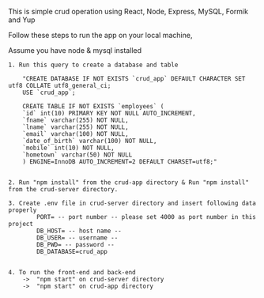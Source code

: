 This is simple crud operation using React, Node, Express, MySQL, Formik and Yup

Follow these steps to run the app on your local machine,

Assume you have node & mysql installed

    1. Run this query to create a database and table

        "CREATE DATABASE IF NOT EXISTS `crud_app` DEFAULT CHARACTER SET utf8 COLLATE utf8_general_ci;
        USE `crud_app`;

        CREATE TABLE IF NOT EXISTS `employees` (
        `id` int(10) PRIMARY KEY NOT NULL AUTO_INCREMENT,
        `fname` varchar(255) NOT NULL,
        `lname` varchar(255) NOT NULL,
        `email` varchar(100) NOT NULL,
        `date_of_birth` varchar(100) NOT NULL,
        `mobile` int(10) NOT NULL,
        `hometown` varchar(50) NOT NULL
        ) ENGINE=InnoDB AUTO_INCREMENT=2 DEFAULT CHARSET=utf8;"


    2. Run "npm install" from the crud-app directory & Run "npm install" from the crud-server directory.

    3. Create .env file in crud-server directory and insert following data properly
            PORT= -- port number -- please set 4000 as port number in this project
            DB_HOST= -- host name --
            DB_USER= -- username --
            DB_PWD= -- password --
            DB_DATABASE=crud_app


    4. To run the front-end and back-end
        ->  "npm start" on crud-server directory
        ->  "npm start" on crud-app directory
